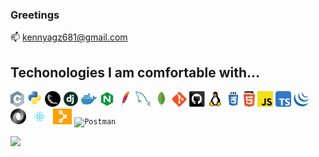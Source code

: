 ### Greetings

<!--
**KenNyagz/Kennyagz** is a ✨ _special_ ✨ repository because its `README.md` (this file) appears on your GitHub profile.

Here are some ideas to get you started:

- 🔭 I’m currently working on ...
- 🌱 I’m currently learning ...
- 👯 I’m looking to collaborate on ...
- 🤔 I’m looking for help with ...
- 💬 Ask me about ...
- 📫 kennyagz681@gmail.com
- 😄 Pronouns: ...
- ⚡ Fun fact: ...
-->
📫 kennyagz681@gmail.com

## Techonologies I am comfortable with...

<code><img title="C" height="25" src="images/c.svg"></code>
<code><img title="PYthon" height="25" src="images/python.svg"></code>
<code><img title="Flask" height="25" src="images/flask.png"></code>
<code><img title="Django" height="25" src="images/django.png"></code>
<code><img title="Docker" height="25" src="images/docker.svg"></code>
<code><img title="Nginx" height="25" src="images/nginx.svg"></code>
<code><img title="Apache" height="25" src="images/apache.svg"></code>
<code><img title="MySQL" height="25" src="images/mysql.svg"></code>
<code><img title="MongoDB" height="25" src="images/mongo.svg"></code>
<code><img title="Git" height="24" src="images/git.svg"></code>
<code><img title="GitHub" height="25" src="images/github.svg"></code>
<code><img title="Linux" height="25" src="images/linux.png"></code>
<code><img title="CSS" height="25" src="images/css.svg"></code>
<code><img title="HTML" height="25" src="images/html5.svg"></code>
<code><img title="Javascript" height="25" src="images/javascript.svg"></code>
<code><img title="Typescript" height="25" src="images/typescript.svg"></code>
<code><img title="Jquery" height="25" src="images/jquery.svg"></code>
<code><img title="JSON" height="25" src="images/json.svg"></code>
<code><img title="React" height="25" src="images/react.svg"></code>
<code><img title="Puppet" height="25" src="images/puppet.png"></code>
<code><img title="Postman" height="25" src="images/.png"></code>

<!--
<code><img title="PHP" height="25" src="images/php.svg"></code>
<code><img title="Jest" height="25" src="images/.png"></code>
<code><img title="Unittest" height="25" src="images/.png"></code>
<code><img title="Doctest" height="25" src="images/.png"></code>
<code><img title="Heroku Deployment" height="25" src="images/.png"></code>
<code><img title="Datadog" height="25" src="images/.png"></code>
-->




[![](https://visitcount.itsvg.in/api?id=kennyagz&label=Profile%20Views&color=12&pretty=false)](https://visitcount.itsvg.in)
